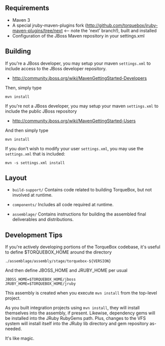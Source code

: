 Requirements
------------
* Maven 3
* A special jruby-maven-plugins fork (http://github.com/torquebox/jruby-maven-plugins/tree/next <-- note the 'next' branch!), built and installed
* Configuration of the JBoss Maven repository in your settings.xml

Building
--------

If you're a JBoss developer, you may setup your maven `settings.xml` to include
access to the JBoss developer repository.

* http://community.jboss.org/wiki/MavenGettingStarted-Developers

Then, simply type

    mvn install

If you're not a JBoss developer, you may setup your maven `settings.xml` to
include the public JBoss repository

* http://community.jboss.org/wiki/MavenGettingStarted-Users

And then simply type

    mvn install

If you don't wish to modify your user `settings.xml`, you may use the `settings.xml`
that is included:

    mvn -s settings.xml install

Layout
------

* `build-support/` Contains code related to building TorqueBox, but not 
  involved at runtime.

* `components/` Includes all code required at runtime.

* `assemblage/` Contains instructions for building the assembled final
  deliverables and distributions.

Development Tips
----------------

If you're actively developing portions of the TorqueBox codebase,
it's useful to define $TORQUEBOX_HOME around the directory

    ./assemblage/assembly/stage/torquebox-${VERSION}

And then define JBOSS_HOME and JRUBY_HOME per usual

    JBOSS_HOME=$TORQUEBOX_HOME/jboss
    JRUBY_HOME=$TORQUEBOX_HOME/jruby

This assembly is created when you execute `mvn install` from the top-level
project.  

As you built integration projects using `mvn install`, they will
install themselves into the assembly, if present.  Likewise, dependency
gems will be installed into the JRuby RubyGems path.  Plus, changes
to the VFS system will install itself into the JRuby lib directory and gem
repository as-needed.  

It's like magic.
